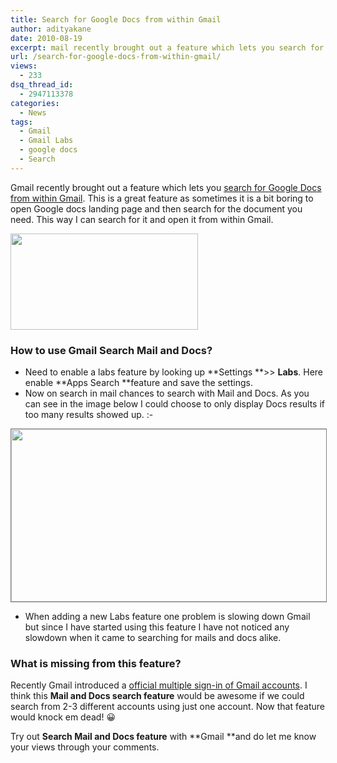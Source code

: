 ```yaml
---
title: Search for Google Docs from within Gmail
author: adityakane
date: 2010-08-19
excerpt: mail recently brought out a feature which lets you search for Google Docs from within Gmail. This is a great feature as sometimes it is a bit boring to open Google docs landing page and then search for the document you need. This way I can search for it and open it from within Gmail.
url: /search-for-google-docs-from-within-gmail/
views:
  - 233
dsq_thread_id:
  - 2947113378
categories:
  - News
tags:
  - Gmail
  - Gmail Labs
  - google docs
  - Search
---
```

Gmail recently brought out a feature which lets you <a href="http://gmailblog.blogspot.com/2010/08/new-in-labs-find-docs-and-sites-quickly.html" onclick="_gaq.push(['_trackEvent', 'outbound-article', 'http://gmailblog.blogspot.com/2010/08/new-in-labs-find-docs-and-sites-quickly.html', 'search for Google Docs from within Gmail']);" >search for Google Docs from within Gmail</a>. This is a great feature as sometimes it is a bit boring to open Google docs landing page and then search for the document you need. This way I can search for it and open it from within Gmail.

<a rel="attachment wp-att-29392" href="http://devilsworkshop.org/search-for-google-docs-from-within-gmail/gmail_doc_search/"><img class="alignnone size-full wp-image-29392" title="gmail_doc_search" src="http://cdn.devilsworkshop.org/files/2010/08/gmail_doc_search.png" alt="" width="300" height="154" /></a>

### How to use Gmail Search Mail and Docs?

  * Need to enable a labs feature by looking up **Settings **>> **Labs**. Here enable **Apps Search **feature and save the settings.
  * Now on search in mail chances to search with Mail and Docs. As you can see in the image below I could choose to only display Docs results if too many results showed up. <img src="http://devilsworkshop.org/wp-includes/images/smilies/simple-smile.png" alt=":-)" class="wp-smiley" style="height: 1em; max-height: 1em;" />

<a rel="attachment wp-att-29395" href="http://devilsworkshop.org/search-for-google-docs-from-within-gmail/gmail_doc_search2/"><img class="alignnone size-full wp-image-29395" style="border: 1px solid grey;" title="gmail_doc_search2" src="http://cdn.devilsworkshop.org/files/2010/08/gmail_doc_search2.png" alt="" width="550" height="276" /></a>

  * When adding a new Labs feature one problem is slowing down Gmail but since I have started using this feature I have not noticed any slowdown when it came to searching for mails and docs alike.

### What is missing from this feature?

Recently Gmail introduced a [official multiple sign-in of Gmail accounts][1]. I think this **Mail and Docs search feature** would be awesome if we could search from 2-3 different accounts using just one account. Now that feature would knock em dead! 😀

Try out **Search Mail and Docs feature** with **Gmail **and do let me know your views through your comments.

 [1]: http://devilsworkshop.org/use-official-multiple-google-accounts-sign-in-feature/
